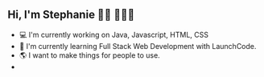 <!-- <h1>Stephanie Ontiveros -@autumn760 </h1> -->
<h2> Hi, I'm Stephanie 👋🏽 👩🏻‍💻</h2>
<ul>
<li> 💻 I'm currently working on Java, Javascript, HTML, CSS </li>
<li> 🧠 I'm currently learning Full Stack Web Development with LaunchCode.</li>
<li> 🌎 I want to make things for people to use.</li>
<li></li>
</ul>